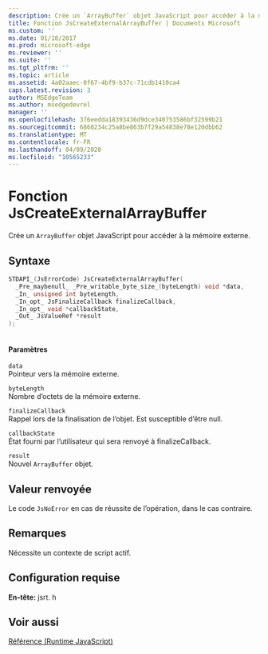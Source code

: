 ```yaml
---
description: Crée un `ArrayBuffer` objet JavaScript pour accéder à la mémoire externe.
title: Fonction JsCreateExternalArrayBuffer | Documents Microsoft
ms.custom: ''
ms.date: 01/18/2017
ms.prod: microsoft-edge
ms.reviewer: ''
ms.suite: ''
ms.tgt_pltfrm: ''
ms.topic: article
ms.assetid: 4a02aaec-0f67-4bf9-b37c-71cdb1410ca4
caps.latest.revision: 3
author: MSEdgeTeam
ms.author: msedgedevrel
manager: ''
ms.openlocfilehash: 376eedda18393436d9dce340753586bf32599b21
ms.sourcegitcommit: 6860234c25a8be863b7f29a54838e78e120dbb62
ms.translationtype: MT
ms.contentlocale: fr-FR
ms.lasthandoff: 04/09/2020
ms.locfileid: "10565233"
---
```

# Fonction JsCreateExternalArrayBuffer
Crée un `ArrayBuffer` objet JavaScript pour accéder à la mémoire externe.
  
## Syntaxe  
  
```cpp  
STDAPI_(JsErrorCode) JsCreateExternalArrayBuffer(  
  _Pre_maybenull_ _Pre_writable_byte_size_(byteLength) void *data,  
  _In_ unsigned int byteLength,  
  _In_opt_ JsFinalizeCallback finalizeCallback,  
  _In_opt_ void *callbackState,  
  _Out_ JsValueRef *result  
);  
  
```  
  
#### Paramètres  
 `data`  
 Pointeur vers la mémoire externe.  
  
 `byteLength`  
 Nombre d’octets de la mémoire externe.  
  
 `finalizeCallback`  
 Rappel lors de la finalisation de l’objet. Est susceptible d’être null.  
  
 `callbackState`  
 État fourni par l’utilisateur qui sera renvoyé à finalizeCallback.  
  
 `result`  
 Nouvel `ArrayBuffer` objet.  
  
## Valeur renvoyée  
 Le code `JsNoError` en cas de réussite de l’opération, dans le cas contraire.  
  
## Remarques  
 Nécessite un contexte de script actif.  
  
## Configuration requise  
 **En-tête:** jsrt. h  
  
## Voir aussi  
 [Référence (Runtime JavaScript)](../chakra-hosting/reference-javascript-runtime.md)